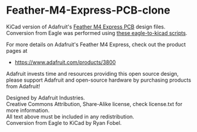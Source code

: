 # Feather-M4-Express-PCB-clone
KiCad version of Adafruit's [Feather M4 Express PCB](https://github.com/adafruit/Adafruit-Feather-M4-Express-PCB)
design files. Conversion from Eagle was performed using [these eagle-to-kicad scripts](https://github.com/lachlanA/eagle-to-kicad).

For more details on Adafruit's Feather M4 Express, check out the product pages at

   * https://www.adafruit.com/products/3800

Adafruit invests time and resources providing this open source design, 
please support Adafruit and open-source hardware by purchasing 
products from Adafruit!

Designed by Adafruit Industries.  
Creative Commons Attribution, Share-Alike license, check license.txt for more information.  
All text above must be included in any redistribution.  
Conversion from Eagle to KiCad by Ryan Fobel.
